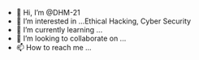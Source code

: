 - 👋 Hi, I’m @DHM-21
- 👀 I’m interested in ...Ethical Hacking, Cyber Security
- 🌱 I’m currently learning ...
- 💞️ I’m looking to collaborate on ...
- 📫 How to reach me ...

<!---
DHM-21/DHM-21 is a ✨ special ✨ repository because its `README.md` (this file) appears on your GitHub profile.
You can click the Preview link to take a look at your changes.
--->
